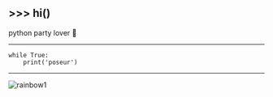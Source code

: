 ## \>>> hi()
python party lover 🌈
***
```
while True:
    print('poseur')

```
***
![rainbow1](https://user-images.githubusercontent.com/73784126/120068063-69053900-c087-11eb-8c30-85d86608b309.gif)

